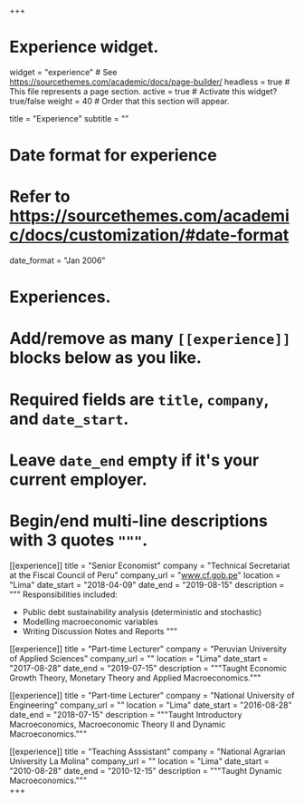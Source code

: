 +++
# Experience widget.
widget = "experience"  # See https://sourcethemes.com/academic/docs/page-builder/
headless = true  # This file represents a page section.
active = true  # Activate this widget? true/false
weight = 40  # Order that this section will appear.

title = "Experience"
subtitle = ""

# Date format for experience
#   Refer to https://sourcethemes.com/academic/docs/customization/#date-format
date_format = "Jan 2006"

# Experiences.
#   Add/remove as many `[[experience]]` blocks below as you like.
#   Required fields are `title`, `company`, and `date_start`.
#   Leave `date_end` empty if it's your current employer.
#   Begin/end multi-line descriptions with 3 quotes `"""`.
[[experience]]
  title = "Senior Economist"
  company = "Technical Secretariat at the Fiscal Council of Peru"
  company_url = "www.cf.gob.pe"
  location = "Lima"
  date_start = "2018-04-09"
  date_end = "2019-08-15"
  description = """
  Responsibilities included:
  
  * Public debt sustainability analysis (deterministic and stochastic)
  * Modelling macroeconomic variables
  * Writing Discussion Notes and Reports
  """

[[experience]]
  title = "Part-time Lecturer"
  company = "Peruvian University of Applied Sciences"
  company_url = ""
  location = "Lima"
  date_start = "2017-08-28"
  date_end = "2019-07-15"
  description = """Taught Economic Growth Theory, Monetary Theory and Applied Macroeconomics."""

[[experience]]
  title = "Part-time Lecturer"
  company = "National University of Engineering"
  company_url = ""
  location = "Lima"
  date_start = "2016-08-28"
  date_end = "2018-07-15"
  description = """Taught Introductory Macroeconomics, Macroeconomic Theory II and Dynamic Macroeconomics."""
  
[[experience]]
  title = "Teaching Asssistant"
  company = "National Agrarian University La Molina"
  company_url = ""
  location = "Lima"
  date_start = "2010-08-28"
  date_end = "2010-12-15"
  description = """Taught Dynamic Macroeconomics."""  
+++
